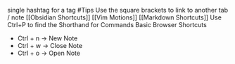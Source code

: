 single hashtag for a tag
#Tips
Use the square brackets to link to another tab / note
[[Obsidian Shortcuts]]
[[Vim Motions]]
[[Markdown Shortcuts]]
Use Ctrl+P to find the Shorthand for Commands
Basic Browser Shortcuts
- Ctrl + n -> New Note 
- Ctrl + w -> Close Note
- Ctrl + o -> Open Note